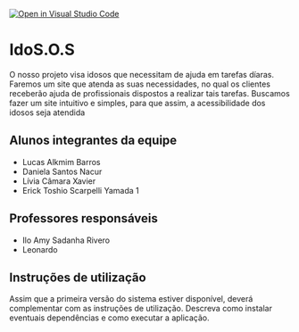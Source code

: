 [![Open in Visual Studio Code](https://classroom.github.com/assets/open-in-vscode-718a45dd9cf7e7f842a935f5ebbe5719a5e09af4491e668f4dbf3b35d5cca122.svg)](https://classroom.github.com/online_ide?assignment_repo_id=10811764&assignment_repo_type=AssignmentRepo)
# IdoS.O.S
O nosso projeto visa idosos que necessitam de ajuda em tarefas díaras. Faremos um site que atenda as suas necessidades, no qual os clientes receberão ajuda de  profissionais dispostos a realizar tais tarefas. Buscamos fazer um site intuitivo e simples, para que assim, a acessibilidade dos idosos seja atendida

## Alunos integrantes da equipe

* Lucas Alkmim Barros
* Daniela Santos Nacur
* Lívia Câmara Xavier 
* Erick Toshio Scarpelli Yamada 1

## Professores responsáveis

* Ilo Amy Sadanha Rivero
* Leonardo 

## Instruções de utilização

Assim que a primeira versão do sistema estiver disponível, deverá complementar com as instruções de utilização. Descreva como instalar eventuais dependências e como executar a aplicação.
